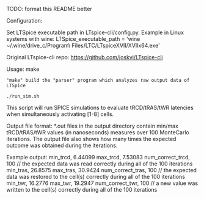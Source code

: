 TODO: format this README better


Configuration: 

Set LTSpice executable path in LTspice-cli/config.py.
Example in Linux systems with wine: 
LTSpice_executable_path = 'wine ~/.wine/drive_c/Program\ Files/LTC/LTspiceXVII/XVIIx64.exe'

Original LTspice-cli repo: https://github.com/joskvi/LTspice-cli


Usage: 
    make

    "make" build the "parser" program which analyzes raw output data of LTSpice

    ./run_sim.sh

This script will run SPICE simulations to evaluate tRCD/tRAS/tWR latencies when
simultaneously activating [1-8] cells.

Output file format: \*.out files in the output directory contain min/max tRCD/tRAS/tWR
values (in nanoseconds) measures over 100 MonteCarlo iterations. The output
file also shows how many times the expected outcome was obtained during the
iterations.

Example output:
min_trcd, 6.44099
max_trcd, 7.53083
num_correct_trcd, 100 // the expected data was read correctly during all of the 100 iterations
min_tras, 26.8575
max_tras, 30.9424
num_correct_tras, 100 // the expected data was restored to the cell(s) correctly during all of the 100 iterations
min_twr, 16.2776
max_twr, 19.2947
num_correct_twr, 100 // a new value was written to the cell(s) correctly during all of the 100 iterations


